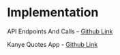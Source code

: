 # Implementation

API Endpoints And Calls - [Github Link](https://github.com/grandeurkoe/100-days-of-code-the-complete-python-pro-bootcamp/tree/8fbdcf65918d20da0c8f75175919fd0b7fd67eca/day-033-api-endpoints-and-parameters-iss-overhead-notifier/api-endpoints-and-calls)

Kanye Quotes App - [Github Link](https://github.com/grandeurkoe/100-days-of-code-the-complete-python-pro-bootcamp/tree/8fbdcf65918d20da0c8f75175919fd0b7fd67eca/day-033-api-endpoints-and-parameters-iss-overhead-notifier/kanye-quotes-app)